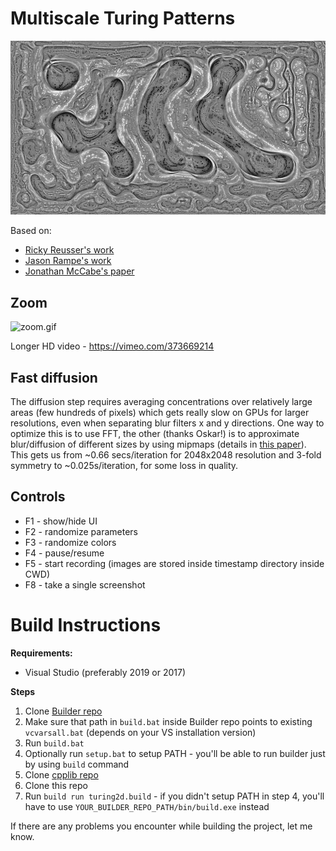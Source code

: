 # Multiscale Turing Patterns
![title.png](imgs/title.png)

Based on:
- [Ricky Reusser's work](http://rreusser.github.io/multiscale-turing-pattern-gallery/)
- [Jason Rampe's work](https://softologyblog.wordpress.com/2011/07/05/multi-scale-turing-patterns/)
- [Jonathan McCabe's paper](http://www.jonathanmccabe.com/Cyclic_Symmetric_Multi-Scale_Turing_Patterns.pdf)

## Zoom

![zoom.gif](imgs/zoom.gif)

Longer HD video - https://vimeo.com/373669214

## Fast diffusion

The diffusion step requires averaging concentrations over relatively large areas (few hundreds of pixels) which gets really slow on GPUs for larger resolutions, even when separating blur filters x and y directions. One way to optimize this is to use FFT, the other (thanks Oskar!) is to approximate blur/diffusion of different sizes by using mipmaps (details in [this paper](https://cgg.mff.cuni.cz/~oskar/projects/CGA2013/Elek2013.pdf)). This gets us from ~0.66 secs/iteration for 2048x2048 resolution and 3-fold symmetry to ~0.025s/iteration, for some loss in quality. 

## Controls

- F1 - show/hide UI
- F2 - randomize parameters
- F3 - randomize colors
- F4 - pause/resume
- F5 - start recording (images are stored inside timestamp directory inside CWD)
- F8 - take a single screenshot

# Build Instructions

**Requirements:**
* Visual Studio (preferably 2019 or 2017)
  
**Steps**
1. Clone [Builder repo](https://github.com/janivanecky/builder)
2. Make sure that path in `build.bat` inside Builder repo points to existing `vcvarsall.bat` (depends on your VS installation version)
3. Run `build.bat`
4. Optionally run `setup.bat` to setup PATH - you'll be able to run builder just by using `build` command
5. Clone [cpplib repo](https://github.com/janivanecky/cpplib)
6. Clone this repo
7. Run `build run turing2d.build` - if you didn't setup PATH in step 4, you'll have to use `YOUR_BUILDER_REPO_PATH/bin/build.exe` instead

If there are any problems you encounter while building the project, let me know.